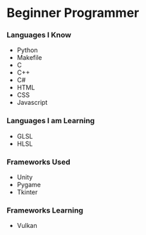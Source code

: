 # Beginner Programmer

### Languages I Know
- Python
- Makefile
- C
- C++
- C#
- HTML
- CSS
- Javascript

### Languages I am Learning
- GLSL
- HLSL

### Frameworks Used
- Unity
- Pygame
- Tkinter

### Frameworks Learning
- Vulkan
